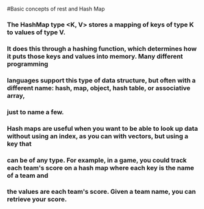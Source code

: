 #Basic concepts of rest and Hash Map

### The HashMap type <K, V> stores a mapping of keys of type K to values of type V. 
### It does this through a hashing function, which determines how it puts those keys and values into memory. Many different programming 
### languages support this type of data structure, but often with a different name: hash, map, object, hash table, or associative array, 
### just to name a few.
### Hash maps are useful when you want to be able to look up data without using an index, as you can with vectors, but using a key that 
### can be of any type. For example, in a game, you could track each team's score on a hash map where each key is the name of a team and 
### the values are each team's score. Given a team name, you can retrieve your score.
